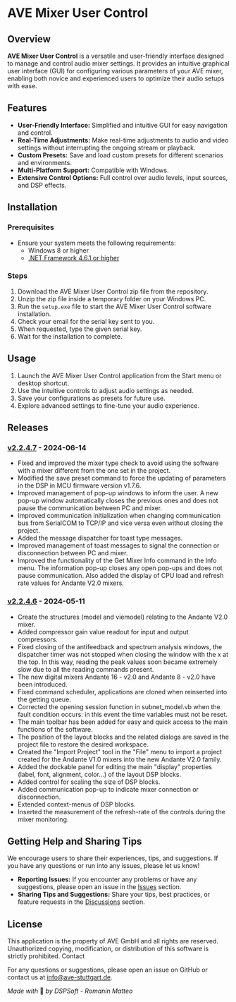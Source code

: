 # AVE Mixer User Control

## Overview

**AVE Mixer User Control** is a versatile and user-friendly interface designed to manage and control audio mixer settings. It provides an intuitive graphical user interface (GUI) for configuring various parameters of your AVE mixer, enabling both novice and experienced users to optimize their audio setups with ease.

## Features

- **User-Friendly Interface:** Simplified and intuitive GUI for easy navigation and control.
- **Real-Time Adjustments:** Make real-time adjustments to audio and video settings without interrupting the ongoing stream or playback.
- **Custom Presets:** Save and load custom presets for different scenarios and environments.
- **Multi-Platform Support:** Compatible with Windows.
- **Extensive Control Options:** Full control over audio levels, input sources, and DSP effects.

## Installation

### Prerequisites

- Ensure your system meets the following requirements:
  - Windows 8 or higher
  - [.NET Framework 4.6.1 or higher](https://dotnet.microsoft.com/download/dotnet-framework)

### Steps

1. Download the AVE Mixer User Control zip file from the repository.
2. Unzip the zip file inside a temporary folder on your Windows PC.
3. Run the `setup.exe` file to start the AVE Mixer User Control software installation.
4. Check your email for the serial key sent to you.
5. When requested, type the given serial key.
6. Wait for the installation to complete.

## Usage

1. Launch the AVE Mixer User Control application from the Start menu or desktop shortcut.
2. Use the intuitive controls to adjust audio settings as needed.
3. Save your configurations as presets for future use.
4. Explore advanced settings to fine-tune your audio experience.

## Releases

### [v2.2.4.7](https://github.com/ave-audio/ave-mixer-user-control/releases/installer/v2.2.4.7) - 2024-06-14
- Fixed and improved the mixer type check to avoid using the software with a mixer different from the one set in the project.
- Modified the save preset command to force the updating of parameters in the DSP in MCU firmware version v1.7.6.
- Improved management of pop-up windows to inform the user. A new pop-up window automatically closes the previous ones and does not pause the communication between PC and mixer.
- Improved communication initialization when changing communication bus from SerialCOM to TCP/IP and vice versa even without closing the project.
- Added the message dispatcher for toast type messages.
- Improved management of toast messages to signal the connection or disconnection between PC and mixer.
- Improved the functionality of the Get Mixer Info command in the Info menu. The information pop-up closes any open pop-ups and does not pause communication. Also added the display of CPU load and refresh rate values ​​for Andante V2.0 mixers.

### [v2.2.4.6](https://www.dropbox.com/scl/fi/x6pmxapxld0k1yahdrikd/AVE-Mixer-User-Control-V2.2.4.6.zip?rlkey=m9a1ut4ci5g7pel66jnixkp2g&dl=0) - 2024-05-11
- Create the structures (model and viemodel) relating to the Andante V2.0 mixer.
- Added compressor gain value readout for input and output compressors.
- Fixed closing of the antifeedback and spectrum analysis windows, the dispatcher timer was not stopped when closing the window with the x at the top. In this way, reading the peak values soon became extremely slow due to all the reading commands present.
- The new digital mixers Andante 16 - v2.0 and Andante 8 - v2.0 have been introduced.
- Fixed command scheduler, applications are cloned when reinserted into the getting queue.
- Corrected the opening session function in subnet_model.vb when the fault condition occurs: in this event the time variables must not be reset.
- The main toolbar has been added for easy and quick access to the main functions of the software.
- The position of the layout blocks and the related dialogs are saved in the project file to restore the desired workspace.
- Created the "Import Project" tool in the "File" menu to import a project created for the Andante V1.0 mixers into the new Andante V2.0 family.
- Added the dockable panel for editing the main "display" properties (label, font, alignment, color...) of the layout DSP blocks.
- Added control for scaling the size of DSP blocks.
- Added communication pop-up to indicate mixer connection or disconnection.
- Extended context-menus of DSP blocks.
- Inserted the measurement of the refresh-rate of the controls during the mixer monitoring.

## Getting Help and Sharing Tips

We encourage users to share their experiences, tips, and suggestions. If you have any questions or run into any issues, please let us know!

- **Reporting Issues:** If you encounter any problems or have any suggestions, please open an issue in the [Issues](https://github.com/yourusername/AVE-Mixer-User-Control/issues) section.
- **Sharing Tips and Suggestions:** Share your tips, best practices, or feature requests in the [Discussions](https://github.com/yourusername/AVE-Mixer-User-Control/discussions) section.

## License

This application is the property of AVE GmbH and all rights are reserved. Unauthorized copying, modification, or distribution of this software is strictly prohibited.
Contact

For any questions or suggestions, please open an issue on GitHub or contact us at info@ave-stuttgart.de.

*Made with* 💛 *by DSPSoft - Romanin Matteo*


